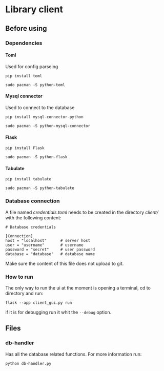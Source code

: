 # Library client
## Before using
### Dependencies
#### Toml
Used for config parseing
```
pip install toml
```
```
sudo pacman -S python-toml
```

#### Mysql connector
Used to connect to the database
```
pip install mysql-connector-python
```
```
sudo pacman -S python-mysql-connector
```

#### Flask
```
pip install Flask
```
```
sudo pacman -S python-flask
```

#### Tabulate
```
pip install tabulate
```
```
sudo pacman -S python-tabulate
```

### Database connection
A file named *credentials.toml* needs to be created in the directory *client/* with the following content:

```
# Database credentials

[Connection]
host = "localhost"      # server host
user = "username"       # username
password = "secret"     # user password
database = "database"   # database name
```
Make sure the content of this file does not upload to git.

### How to run
The only way to run the ui at the moment is opening a terminal, cd to directory and run:
```
flask --app client_gui.py run
```
if it is for debugging run it whit the ```--debug``` option.

## Files

### db-handler

Has all the database related functions. For more information run:
```
python db-handler.py
```
